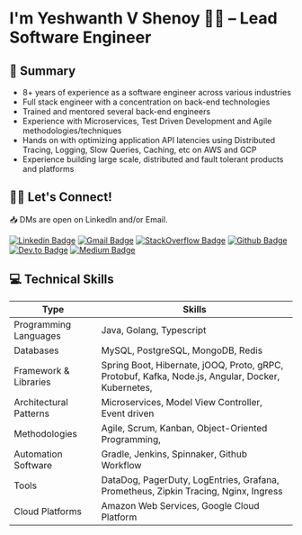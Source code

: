# I'm Yeshwanth V Shenoy 👋🏼 &ndash; Lead Software Engineer

## 📜 Summary
 - 8+ years of experience as a software engineer across various industries
 - Full stack engineer with a concentration on back-end technologies
 - Trained and mentored several back-end engineers
 - Experience with Microservices, Test Driven Development and Agile methodologies/techniques
 - Hands on with optimizing application API latencies using Distributed Tracing, Logging, Slow Queries, Caching, etc on AWS and GCP
 - Experience building large scale, distributed and fault tolerant products and platforms

## 👋🏼 Let's Connect!
📥 DMs are open on LinkedIn and/or Email.

[![Linkedin Badge](https://img.shields.io/badge/-yeshwanthvshenoy-blue?style=flat-square&logo=Linkedin&logoColor=white&link=https://www.linkedin.com/in/yeshwanthvshenoy/)](https://www.linkedin.com/in/yeshwanthvshenoy/)
[![Gmail Badge](https://img.shields.io/badge/-yeshwanthvshenoy@gmail.com-c14438?style=flat-square&logo=Gmail&logoColor=white&link=mailto:yeshwanthvshenoy@gmail.com)](mailto:yeshwanthvshenoy@gmail.com)
[![StackOverflow Badge](https://img.shields.io/badge/-yeshwanthvshenoy-orange?style=flat-square&logo=StackOverflow&logoColor=white&link=https://stackoverflow.com/users/12767234/yeshwanth-v-shenoy?tab=profile)](https://stackoverflow.com/users/12767234/yeshwanth-v-shenoy?tab=profile)
[![Github Badge](https://img.shields.io/badge/-yeshwanthvshenoy-black?style=flat-square&logo=Github&logoColor=white&link=https://github.com/yeshwanthvshenoy)](https://github.com/yeshwanthvshenoy)
[![Dev.to Badge](https://img.shields.io/badge/-yeshwanthvshenoy-navy?style=flat-square&logo=Dev.to&logoColor=white&link=https://dev.to/yeshwanthvshenoy)](https://dev.to/yeshwanthvshenoy)
[![Medium Badge](https://img.shields.io/badge/-yeshwanthvshenoy-green?style=flat-square&logo=Medium&logoColor=white&link=https://medium.com/@yeshwanthvshenoy)](https://medium.com/@yeshwanthvshenoy)

## 💻 Technical Skills
| Type                   | Skills                                                                                                       |
|------------------------|--------------------------------------------------------------------------------------------------------------|
| Programming Languages  | Java, Golang, Typescript                                                                                     |
| Databases              | MySQL, PostgreSQL, MongoDB, Redis                                                                            |
| Framework & Libraries  | Spring Boot, Hibernate, jOOQ, Proto, gRPC, Protobuf, Kafka, Node.js, Angular, Docker, Kubernetes,            |
| Architectural Patterns | Microservices, Model View Controller, Event driven                                                           |
| Methodologies          | Agile, Scrum, Kanban, Object-Oriented Programming,                                                           |
| Automation Software    | Gradle, Jenkins, Spinnaker, Github Workflow                                                                  |
| Tools                  | DataDog, PagerDuty, LogEntries, Grafana, Prometheus, Zipkin Tracing, Nginx, Ingress                          |
| Cloud Platforms        | Amazon Web Services, Google Cloud Platform                                                                   |
